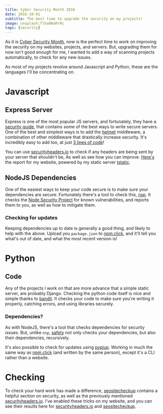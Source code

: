 ```yaml
---
title: Cyber Security Month 2016
date: 2016-10-01
subtitle: The best time to upgrade the security on my projects!
image: unsplash:flha0KwRrRc
tags: [security]
---
```


As it is [Cyber Security Month](https://cybersecuritymonth.eu/), now is the perfect time to work on improving the security on my websites, projects, and servers. But, upgrading them for now isn't good enough for me, I wanted to add a way of scanning projects automatically, to check for any new issues.

As most of my projects revolve around Javascript and Python, these are the languages I'll be concentrating on.

# Javascript
## Express Server
Express is one of the most popular JS servers, and fortunately, they have a [security guide](http://expressjs.com/en/advanced/best-practice-security.html), that contains some of the best ways to write secure servers. One of the best and simplest ways is to add the [helmet](https://www.npmjs.com/package/helmet) middleware, a combination of other middleware that drastically increase security. It's incredibly easy to add too, at just [3 lines of code](https://github.com/RealOrangeOne/host-container/commit/90adfd04aed2f2065d803623c297dc1a8ae71632)!

You can use [securityheaders.io](http://securityheaders.io/) to check if any headers are being sent by your server that shouldn't be, As well as see how you can improve. [Here's](https://securityheaders.io/?q=theorangeone.net&followRedirects=on) the report for my website, powered by my static server [tstatic](https://github.com/RealOrangeOne/tstatic).

## NodeJS Dependencies
One of the easiest ways to keep your code secure is to make sure your dependencies are secure. Fortunately there's a tool to check this, [nsp](https://www.npmjs.com/package/nsp). It checks the [Node Security Project](https://nodesecurity.io/) for known vulnerabilities, and reports them to you, as well as how to mitigate them.

### Checking for updates
Keeping dependencies up to date is generally a good thing, and likely to help with the above. Upload you `package.json` to [npm.click](http://npm.click/), and it'll tell you what's out of date, and what the most recent version is!

# Python
## Code
Any of the projects I work on that are more advance that a simple static server, are probably Django. Checking the python code itself is nice and simple thanks to [bandit](https://github.com/openstack/bandit). It checks your code to make sure you're writing it properly, catching errors, and using libraries securely.

### Dependencies?
As with NodeJS, there's a tool that checks dependencies for security issues. But, unlike `nsp`, [safety](https://pypi.python.org/pypi/safety) not only checks your dependencies, but also their dependencies, recursively.

It's also possible to check for updates using [pypiup](https://pypi.python.org/pypi/pypiup/). Working in much the same way as [npm.click](http://npm.click/) (and written by the same person), except it's a CLI rather than a website.

# Checking
To check your hard work has made a difference, [seositecheckup](http://seositecheckup.com/) contains a helpful section on security, as well as the previously mentioned [securityheaders.io](http://securityheaders.io/). I've enabled these tricks on my website, and you can see their results here for [securityheaders.io](https://securityheaders.io/?q=https%3A%2F%2Ftheorangeone.net&followRedirects=on) and [seositecheckup](http://seositecheckup.com/seo-audit/theorangeone.net).
